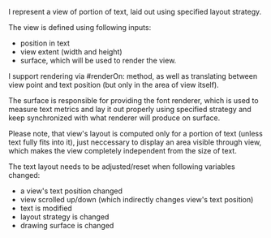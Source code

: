 I represent a view of portion of text, laid out using specified layout strategy.The view is defined using following inputs:- position in text- view extent (width and height)- surface, which will be used to render the view.I support rendering via #renderOn: method, as well as translating between view point and text position (but only in the area of view itself).The surface is responsible for providing the font renderer,which is used to measure text metrics and lay it out properlyusing specified strategy and keep synchronized with what rendererwill produce on surface.Please note, that view's layout is computed only for a portion of text (unless text fully fits into it), just neccessary to display an area visible through view,which makes the view completely independent from the size of text.The text layout needs to be adjusted/reset when following variables changed:  - a view's text position changed - view scrolled up/down (which indirectly changes view's text position) - text is modified - layout strategy is changed - drawing surface is changed 